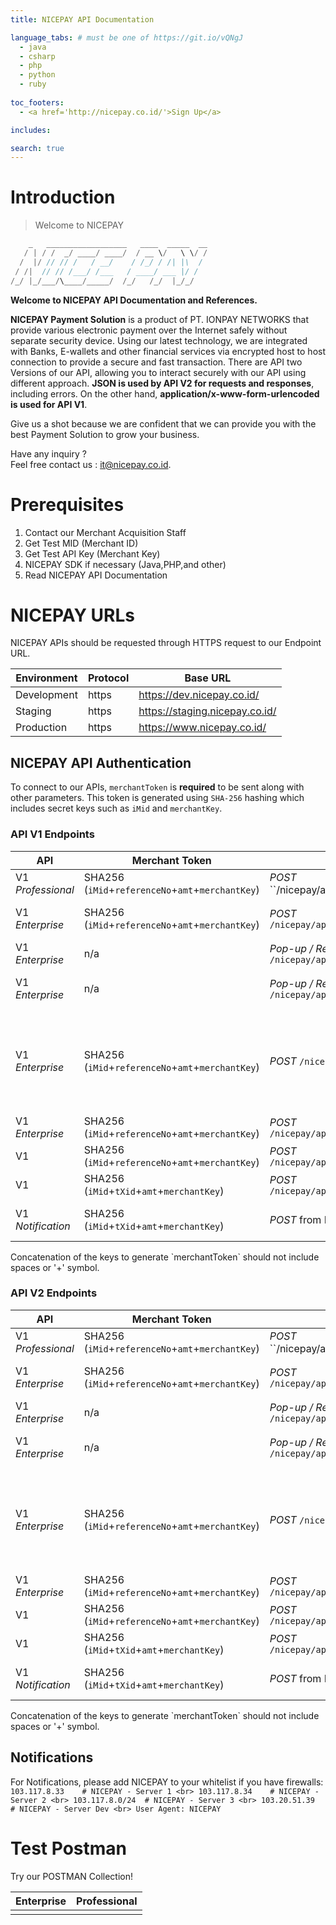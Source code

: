 ```yaml
---
title: NICEPAY API Documentation

language_tabs: # must be one of https://git.io/vQNgJ
  - java
  - csharp
  - php
  - python
  - ruby
  
toc_footers:
  - <a href='http://nicepay.co.id/'>Sign Up</a>

includes:

search: true
---
```

# Introduction

> Welcome to NICEPAY

```java
    _   __________________   ____  _____  __
   / | / /  _/ ____/ ____/  / __ \/   \ \/ /
  /  |/ // // /   / __/    / /_/ / /| |\  / 
 / /|  // // /___/ /___   / ____/ ___ |/ /  
/_/ |_/___/\____/_____/  /_/   /_/  |_/_/   

```

**Welcome to NICEPAY API Documentation and References.**

**NICEPAY Payment Solution** is a product of PT. IONPAY NETWORKS that provide various electronic payment over the Internet safely without separate security device. 
Using our latest technology, we are integrated with Banks, E-wallets and other financial services via encrypted host to host connection to provide a secure and fast transaction.
There are API two Versions of our API, allowing you to interact securely with our API using different approach. **JSON is used by API V2 for requests and responses**, including errors.
On the other hand, **application/x-www-form-urlencoded is used for API V1**.

Give us a shot because we are confident that we can provide you with the best Payment Solution to grow your business.

Have any inquiry ?<br>Feel free contact us : [it@nicepay.co.id](mailto:it@nicepay.co.id).

# Prerequisites
<ol type="1">
  <li>Contact our Merchant Acquisition Staff
  <li>Get Test MID (Merchant ID)
  <li>Get Test API Key (Merchant Key)
  
  <li>NICEPAY SDK if necessary (Java,PHP,and other)
  <li>Read NICEPAY API Documentation
</ol>

# NICEPAY URLs
NICEPAY APIs should be requested through HTTPS request to our Endpoint URL.

Environment | Protocol | Base URL
------------ | ------------| ------------------------
Development | https | https://dev.nicepay.co.id/
Staging | https | https://staging.nicepay.co.id/
Production | https | https://www.nicepay.co.id/

## NICEPAY API Authentication
To connect to our APIs, `merchantToken` is **required** to be sent along with other parameters.
This token is generated using `SHA-256` hashing which includes secret keys such as `iMid` and `merchantKey`.

### API V1 Endpoints

| API | Merchant Token | End Point | Description |
| --- | --- | --- | --- |
V1 *Professional* | SHA256 (`iMid`+`referenceNo`+`amt`+`merchantKey`) | *POST* ``/nicepay/api/orderRegist.do` | Transaction Registration
V1 *Enterprise* | SHA256 (`iMid`+`referenceNo`+`amt`+`merchantKey`) | *POST* `/nicepay/api/onePassToken.do` | Request Credit Card Token
V1 *Enterprise* | n/a | *Pop-up / Redirect* `/nicepay/api/secureVeRequest.do` | Request 3DS Pages
V1 *Enterprise* | n/a | *Pop-up / Redirect* `/nicepay/api/migsRequest.do` | Request MIGS Pages
V1 *Enterprise* | SHA256 (`iMid`+`referenceNo`+`amt`+`merchantKey`) | *POST* `/nicepay/api/onePass.do` | Transaction Payment (Credit Card) and Registration for other payment methods.
V1 *Enterprise* | SHA256 (`iMid`+`referenceNo`+`amt`+`merchantKey`) | *POST* `/nicepay/api/ewalletTrans.do` | E-Wallet Trans?
V1 | SHA256 (`iMid`+`referenceNo`+`amt`+`merchantKey`) | *POST* `/nicepay/api/onePassStatus.do` | Status Inquiry
V1 | SHA256 (`iMid`+`tXid`+`amt`+`merchantKey`) | *POST* `/nicepay/api/onePassAllCancel.do` | Cancel Transaction
V1 *Notification* | SHA256 (`iMid`+`tXid`+`amt`+`merchantKey`) | *POST* from NICEPAY | Notification from NICEPAY

<aside class="notice">
Concatenation of the keys to generate `merchantToken` should not include spaces or '+' symbol.
</aside>

### API V2 Endpoints

| API | Merchant Token | End Point | Description |
| --- | --- | --- | --- |
V1 *Professional* | SHA256 (`iMid`+`referenceNo`+`amt`+`merchantKey`) | *POST* ``/nicepay/api/orderRegist.do` | Transaction Registration
V1 *Enterprise* | SHA256 (`iMid`+`referenceNo`+`amt`+`merchantKey`) | *POST* `/nicepay/api/onePassToken.do` | Request Credit Card Token
V1 *Enterprise* | n/a | *Pop-up / Redirect* `/nicepay/api/secureVeRequest.do` | Request 3DS Pages
V1 *Enterprise* | n/a | *Pop-up / Redirect* `/nicepay/api/migsRequest.do` | Request MIGS Pages
V1 *Enterprise* | SHA256 (`iMid`+`referenceNo`+`amt`+`merchantKey`) | *POST* `/nicepay/api/onePass.do` | Transaction Payment (Credit Card) and Registration for other payment methods.
V1 *Enterprise* | SHA256 (`iMid`+`referenceNo`+`amt`+`merchantKey`) | *POST* `/nicepay/api/ewalletTrans.do` | E-Wallet Trans?
V1 | SHA256 (`iMid`+`referenceNo`+`amt`+`merchantKey`) | *POST* `/nicepay/api/onePassStatus.do` | Status Inquiry
V1 | SHA256 (`iMid`+`tXid`+`amt`+`merchantKey`) | *POST* `/nicepay/api/onePassAllCancel.do` | Cancel Transaction
V1 *Notification* | SHA256 (`iMid`+`tXid`+`amt`+`merchantKey`) | *POST* from NICEPAY | Notification from NICEPAY

<aside class="notice">
Concatenation of the keys to generate `merchantToken` should not include spaces or '+' symbol.
</aside>

## Notifications

For Notifications, please add NICEPAY to your whitelist if you have firewalls:<br>
`
103.117.8.33    # NICEPAY - Server 1 <br>
103.117.8.34    # NICEPAY - Server 2 <br>
103.117.8.0/24  # NICEPAY - Server 3 <br>
103.20.51.39    # NICEPAY - Server Dev <br>
User Agent: NICEPAY 
`

# Test Postman
Try our POSTMAN Collection!

Enterprise | Professional
---------- | ------------
<div class="postman-run-button" data-postman-action="collection/import" data-postman-var-1="4e6690cd6c51963cf691"></div> | <div class="postman-run-button" data-postman-action="collection/import" data-postman-var-1="ea2fa74dab4e0b686e34"></div>

